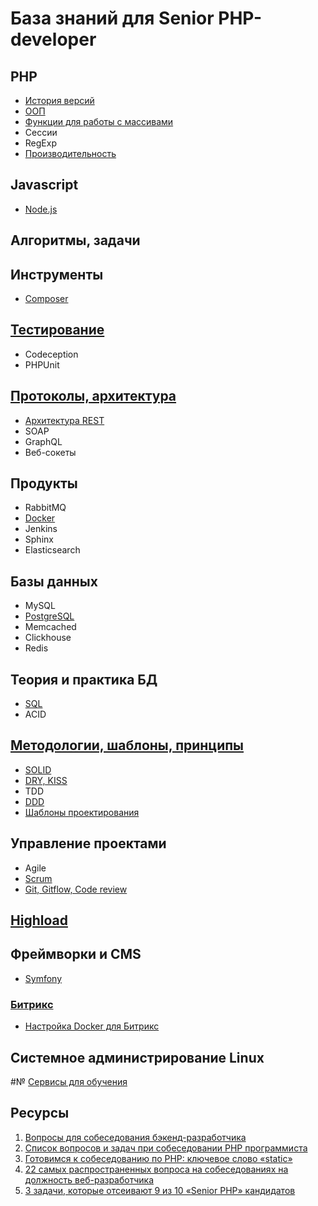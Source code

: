 # База знаний для Senior PHP-developer

## PHP
* [История версий](php/version.md)
* [ООП](php/oop.md)
* [Функции для работы с массивами](php/array.md)
* Сессии
* RegExp
* [Производительность](php/performance.md)

## Javascript
* [Node.js](/javascript/nodejs)


## Алгоритмы, задачи


## Инструменты
* [Composer](tools/composer.md)

## [Тестирование](test/index.md)
* Codeception
* PHPUnit

## [Протоколы, архитектура](protocols/index.md)
* [Архитектура REST](protocols/rest.md)
* SOAP
* GraphQL
* Веб-сокеты

## Продукты
* RabbitMQ
* [Docker](products/docker.md)
* Jenkins
* Sphinx
* Elasticsearch

## Базы данных
* MySQL
* [PostgreSQL](database/postgre.md)
* Memcached
* Clickhouse
* Redis

## Теория и практика БД
* [SQL](database/sql.md)
* ACID

## [Методологии, шаблоны, принципы](principles/index.md)
* [SOLID](solid.md)
* [DRY, KISS](principles/index.md)
* TDD
* [DDD](principles/ddd.md)
* [Шаблоны проектирования](pattern/index.md)

## Управление проектами
* Agile
* [Scrum](pm/scrum.md)
* [Git, Gitflow, Code review](pm/git.md)

## [Highload](highload/index.md)

## Фреймворки и CMS
* [Symfony](frameworks/symfony.md)

### [Битрикс](frameworks/bitrix/index.md)
* [Настройка Docker для Битрикс](frameworks/bitrix/docker.md)

## Системное администрирование Linux

#№ [Сервисы для обучения](education/index.md)



## Ресурсы
1. [Вопросы для собеседования бэкенд-разработчика](https://habr.com/post/349434/)
2. [Список вопросов и задач при собеседовании PHP программиста](http://unetway.com/blog/spisok-voprosov-i-zadac-pri-sobesedovanii-php-programmista/)
3. [Готовимся к собеседованию по PHP: ключевое слово «static»](https://habr.com/post/259627/)
4. [22 самых распространенных вопроса на собеседованиях на должность веб-разработчика](https://tproger.ru/digest/most-common-questions-of-web-developer-interview/)
5. [3 задачи, которые отсеивают 9 из 10 «Senior PHP» кандидатов](https://habr.com/post/285398/)
